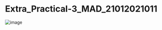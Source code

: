 # Extra_Practical-3_MAD_21012021011

![image](https://github.com/Sagar20042004/Extra_Practical-3_MAD_21012021011/assets/98373145/c9185db4-1b47-4bce-8be1-b07979fb067e)
